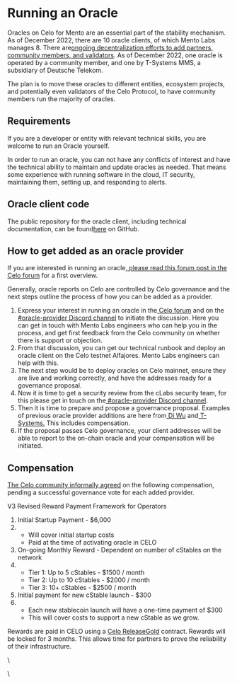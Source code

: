 # Running an Oracle

Oracles on Celo for Mento are an essential part of the stability mechanism. As of December 2022, there are 10 oracle clients, of which Mento Labs manages 8. There are[ongoing decentralization efforts to add partners, community members, and validators](https://forum.celo.org/t/decentralized-oracles/3610). As of December 2022, one oracle is operated by a community member, and one by T-Systems MMS, a subsidiary of Deutsche Telekom.

The plan is to move these oracles to different entities, ecosystem projects, and potentially even validators of the Celo Protocol, to have community members run the majority of oracles.

## Requirements

If you are a developer or entity with relevant technical skills, you are welcome to run an Oracle yourself.

In order to run an oracle, you can not have any conflicts of interest and have the technical ability to maintain and update oracles as needed. That means some experience with running software in the cloud, IT security, maintaining them, setting up, and responding to alerts.

## Oracle client code

The public repository for the oracle client, including technical documentation, can be found[here](https://github.com/celo-org/celo-oracle) on GitHub.

## How to get added as an oracle provider

If you are interested in running an oracle,[ please read this forum post in the Celo forum](https://forum.celo.org/t/decentralized-oracles/3610) for a first overview.

Generally, oracle reports on Celo are controlled by Celo governance and the next steps outline the process of how you can be added as a provider.

1. Express your interest in running an oracle in the[ Celo forum](https://forum.celo.org/) and on the[ #oracle-provider Discord channel](https://discord.com/channels/966739027782955068/1044219395553120276) to initiate the discussion. Here you can get in touch with Mento Labs engineers who can help you in the process, and get first feedback from the Celo community on whether there is support or objection.
2. From that discussion, you can get our technical runbook and deploy an oracle client on the Celo testnet Alfajores. Mento Labs engineers can help with this.
3. The next step would be to deploy oracles on Celo mainnet, ensure they are live and working correctly, and have the addresses ready for a governance proposal.
4. Now it is time to get a security review from the cLabs security team, for this please get in touch on the[ #oracle-provider Discord channel](https://discord.com/channels/966739027782955068/1044219395553120276).
5. Then it is time to prepare and propose a governance proposal. Examples of previous oracle provider additions are here from[ Di Wu](https://celo.stake.id/#/proposal/74) and[ T-Systems.](https://celo.stake.id/#/proposal/77) This includes compensation.
6. If the proposal passes Celo governance, your client addresses will be able to report to the on-chain oracle and your compensation will be initiated.

## Compensation

[The Celo community informally agreed](https://forum.celo.org/t/decentralized-oracles-rewards-proposal/4110/19) on the following compensation, pending a successful governance vote for each added provider.

V3 Revised Reward Payment Framework for Operators

1. Initial Startup Payment - $6,000
2.
   * Will cover initial startup costs
   * Paid at the time of activating oracle in CELO
3. On-going Monthly Reward - Dependent on number of cStables on the network
4.
   * Tier 1: Up to 5 cStables - $1500 / month
   * Tier 2: Up to 10 cStables - $2000 / month
   * Tier 3: 10+ cStables - $2500 / month
5. Initial payment for new cStable launch - $300
6.
   * Each new stablecoin launch will have a one-time payment of $300
   * This will cover costs to support a new cStable as we grow.

Rewards are paid in CELO using a [Celo ReleaseGold](https://docs.celo.org/holder/manage/release-gold#what-is-releasegold) contract. Rewards will be locked for 3 months. This allows time for partners to prove the reliability of their infrastructure.

\


\


